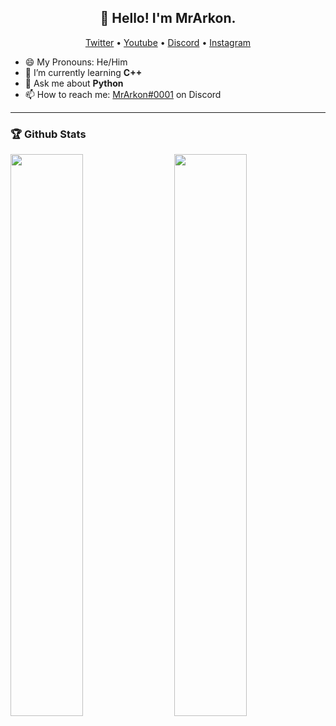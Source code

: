 <h2 align="center">👋 Hello! I'm MrArkon.</h1>
<p align="center">
  <a href="https://twitter.com/mrarkon">Twitter</a> •
  <a href="https://www.youtube.com/channel/UCr-qPRkrdwWrsETXT7ztQsQ">Youtube</a> •
  <a href="https://discord.gg/dVNfdXe">Discord</a> •
  <a href="https://instagram.com/mrarkon">Instagram</a>
</p>

- 😄 My Pronouns: He/Him
- 🌱 I’m currently learning **C++**
- 💬 Ask me about **Python**
- 📫 How to reach me: [MrArkon#0001](https://discord.com/users/733370212199694467) on Discord

-----

### 🏆 Github Stats

<img  src="https://github-readme-stats.vercel.app/api?username=mrarkon&show_icons=true&hide_border=true&theme=dark" width="48%" align="right" >
<img  src="https://github-readme-streak-stats.herokuapp.com/?user=mrarkon&theme=dark" width="48%" >
